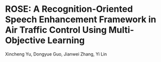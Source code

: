 # ROSE: A Recognition-Oriented Speech Enhancement Framework in Air Traffic Control Using Multi-Objective Learning
Xincheng Yu, Dongyue Guo, Jianwei Zhang, Yi Lin
